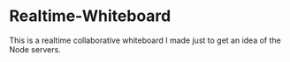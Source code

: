 # Realtime-Whiteboard
This is a realtime collaborative whiteboard I made just to get an idea of the Node servers.

